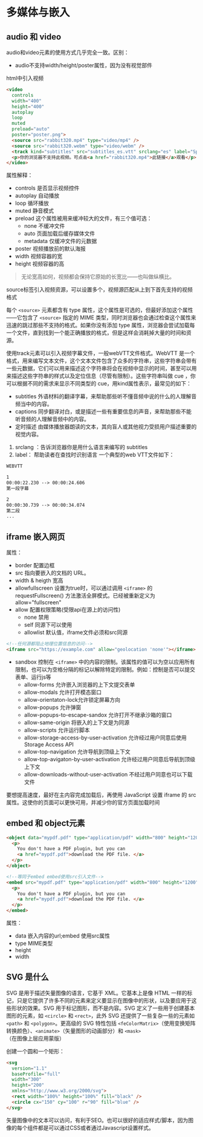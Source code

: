 # 多媒体与嵌入

## audio 和 video

audio和video元素的使用方式几乎完全一致。区别：
- audio不支持width/height/poster属性，因为没有视觉部件

html中引入视频

```html
<video
  controls
  width="400"
  height="400"
  autoplay
  loop
  muted
  preload="auto"
  poster="poster.png">
  <source src="rabbit320.mp4" type="video/mp4" />
  <source src="rabbit320.webm" type="video/webm" />
  <track kind="subtitles" src="subtitles_es.vtt" srclang="es" label="Spanish" />
  <p>你的浏览器不支持此视频。可点击<a href="rabbit320.mp4">此链接</a>观看</p>
</video>
```
属性解释：
- controls 是否显示视频控件
- autoplay 自动播放
- loop 循环播放
- muted 静音模式
- preload 这个属性被用来缓冲较大的文件，有三个值可选：
  - none 不缓冲文件
  - auto 页面加载后缓存媒体文件
  - metadata 仅缓冲文件的元数据
- poster 视频播放前的默认海报
- width 视频容器的宽
- height 视频容器的高

>无论宽高如何，视频都会保持它原始的长宽比——也叫做纵横比。

source标签引入视频资源，可以设置多个，视频源匹配从上到下首先支持的视频格式

每个 `<source>` 元素都含有 type 属性，这个属性是可选的，但最好添加这个属性——它包含了 `<source>` 指定的 MIME 类型，同时浏览器也会通过检查这个属性来迅速的跳过那些不支持的格式。如果你没有添加 type 属性，浏览器会尝试加载每一个文件，直到找到一个能正确播放的格式，但是这样会消耗掉大量的时间和资源。

使用track元素可以引入视频字幕文件，一般webVTT文件格式。WebVTT 是一个格式，用来编写文本文件，这个文本文件包含了众多的字符串，这些字符串会带有一些元数据，它们可以用来描述这个字符串将会在视频中显示的时间，甚至可以用来描述这些字符串的样式以及定位信息（尽管有限制）。这些字符串叫做 cue ，你可以根据不同的需求来显示不同类型的 cue，用kind属性表示，最常见的如下：
- subtitles 外语材料的翻译字幕，来帮助那些听不懂音频中说的什么的人理解音频当中的内容。
- captions 同步翻译对白，或是描述一些有重要信息的声音，来帮助那些不能听音频的人理解音频中的内容。
- 定时描述 由媒体播放器朗读的文本，其向盲人或其他视力受损用户描述重要的视觉内容。

1. srclang ：告诉浏览器你是用什么语言来编写的 subtitles
2. label： 帮助读者在查找时识别语言
一个典型的web VTT文件如下：
```txt
WEBVTT

1
00:00:22.230 --> 00:00:24.606
第一段字幕

2
00:00:30.739 --> 00:00:34.074
第二段
...
```

## iframe 嵌入网页
属性：
- border 配置边框
- src 指向要嵌入的文档的 URL。
- width & heigth 宽高
- allowfullscreen 设置为true时，可以通过调用 `<iframe>` 的 requestFullscreen() 方法激活全屏模式。已经被重新定义为 allow="fullscreen"
- allow 配置权限策略(受限api在源上的访问性)
  - none 禁用
  - self 同源下可以使用
  - allowlist 默认值，iframe文件必须和src同源
```html
<!--任何源都阻止地理位置信息的访问-->
<iframe src="https://example.com" allow="geolocation 'none'"></iframe>
```
- sandbox 控制在 `<iframe>` 中的内容的限制。该属性的值可以为空以应用所有限制，也可以为空格分隔的标记以解除特定的限制。例如：控制是否可以提交表单、运行js等
  - allow-forms 允许嵌入浏览器的上下文提交表单
  - allow-modals 允许打开模态窗口
  - allow-orientaton-lock允许锁定屏幕方向
  - allow-popups 允许弹窗
  - allow-popups-to-escape-sandox 允许打开不继承沙箱的窗口
  - allow-same-origin 将嵌入的上下文是为同源
  - allow-scripts 允许运行脚本
  - allow-storage-access-by-user-activation 允许经过用户同意后使用Storage Access API
  - allow-top-navigation 允许导航到顶级上下文
  - allow-top-avigaton-by-user-activation 允许经过用户同意后导航到顶级上下文
  - allow-downloads-without-user-activation 不经过用户同意也可以下载文件

要想提高速度，最好在主内容完成加载后，再使用 JavaScript 设置 iframe 的 src 属性。这使你的页面可以更快可用，并减少你的官方页面加载时间

## embed 和 object元素

```html
<object data="mypdf.pdf" type="application/pdf" width="800" height="1200">
  <p>
    You don't have a PDF plugin, but you can
    <a href="mypdf.pdf">download the PDF file. </a>
  </p>
</object>

<!--等同于embed embed使用src引入文件-->
<embed src="mypdf.pdf" type="application/pdf" width="800" height="1200">
  <p>
    You don't have a PDF plugin, but you can
    <a href="mypdf.pdf">download the PDF file. </a>
  </p>
</embed>
```
属性：
- data 嵌入内容的url;embed 使用src属性
- type MIME类型
- height
- width

## SVG 是什么

SVG 是用于描述矢量图像的语言，它基于 XML。它基本上是像 HTML 一样的标记，只是它提供了许多不同的元素来定义要显示在图像中的形状，以及要应用于这些形状的效果。SVG 用于标记图形，而不是内容。SVG 定义了一些用于创建基本图形的元素，如 `<circle>` 和 `<rect>`，此外 SVG 还提供了一些复杂一些的元素如 `<path>` 和 `<polygon>`。更高级的 SVG 特性包括 `<feColorMatrix>`（使用变换矩阵转换颜色）、`<animate>`（矢量图形的动画部分）和 `<mask>`（在图像上层应用蒙版）

创建一个圆和一个矩形：
```html
<svg
  version="1.1"
  baseProfile="full"
  width="300"
  height="200"
  xmlns="http://www.w3.org/2000/svg">
  <rect width="100%" height="100%" fill="black" />
  <circle cx="150" cy="100" r="90" fill="blue" />
</svg>

```
矢量图像中的文本可以访问，有利于SEO。也可以很好的适应样式/脚本，因为图像的每个组件都是可以通过CSS或者通过Javascript设置样式。